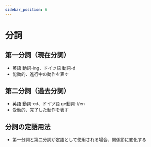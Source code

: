 ```yaml
---
sidebar_position: 6
---
```


# 分詞

## 第一分詞（現在分詞）

* 英語 動詞-ing、ドイツ語 動詞-d
* 能動的、進行中の動作を表す

## 第二分詞（過去分詞）

* 英語 動詞-ed、ドイツ語 ge動詞-t/en
* 受動的、完了した動作を表す

## 分詞の定語用法

* 第一分詞と第二分詞が定語として使用される場合、関係節に変化する